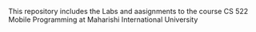 This repository includes the Labs and aasignments to the course CS 522 Mobile Programming at Maharishi International University
